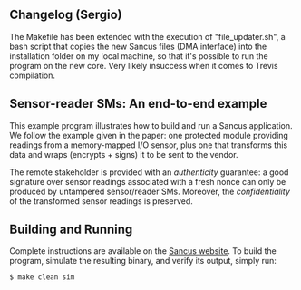 ## Changelog (Sergio)

The Makefile has been extended with the execution of "file_updater.sh", a bash script that copies the new Sancus files (DMA interface) into the installation folder on my local machine, so that it's possible to run the program on the new core. Very likely insuccess when it comes to Trevis compilation. 

## Sensor-reader SMs: An end-to-end example

This example program illustrates how to build and run a Sancus application. We
follow the example given in the paper: one protected module providing readings
from a memory-mapped I/O sensor, plus one that transforms this data and
wraps (encrypts + signs) it to be sent to the vendor.

The remote stakeholder is provided with an *authenticity* guarantee: a good
signature over sensor readings associated with a fresh nonce can only be
produced by untampered sensor/reader SMs. Moreover, the *confidentiality* of
the transformed sensor readings is preserved.

## Building and Running

Complete instructions are available on the [Sancus
website](https://distrinet.cs.kuleuven.be/software/sancus/examples.php). To
build the program, simulate the resulting binary, and verify its output, simply
run:

```bash
$ make clean sim
```

